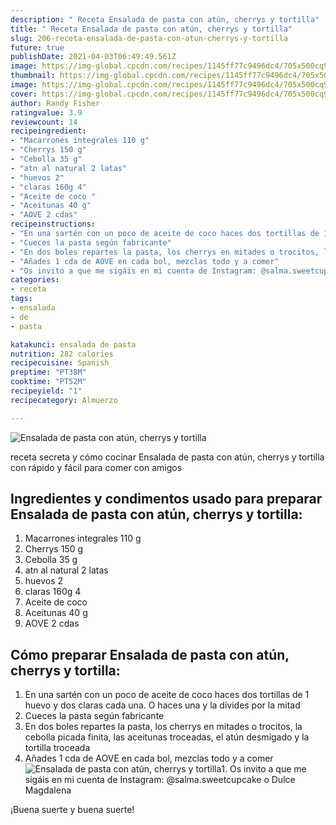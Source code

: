 ```yaml
---
description: " Receta Ensalada de pasta con atún, cherrys y tortilla"
title: " Receta Ensalada de pasta con atún, cherrys y tortilla"
slug: 206-receta-ensalada-de-pasta-con-atun-cherrys-y-tortilla
future: true
publishDate: 2021-04-03T06:49:49.561Z
image: https://img-global.cpcdn.com/recipes/1145ff77c9496dc4/705x500cq90/ensalada-de-pasta-con-atun-cherrys-y-tortilla-foto-principal.jpg
thumbnail: https://img-global.cpcdn.com/recipes/1145ff77c9496dc4/705x500cq90/ensalada-de-pasta-con-atun-cherrys-y-tortilla-foto-principal.jpg
image: https://img-global.cpcdn.com/recipes/1145ff77c9496dc4/705x500cq90/ensalada-de-pasta-con-atun-cherrys-y-tortilla-foto-principal.jpg
cover: https://img-global.cpcdn.com/recipes/1145ff77c9496dc4/705x500cq90/ensalada-de-pasta-con-atun-cherrys-y-tortilla-foto-principal.jpg
author: Randy Fisher
ratingvalue: 3.9
reviewcount: 14
recipeingredient:
- "Macarrones integrales 110 g"
- "Cherrys 150 g"
- "Cebolla 35 g"
- "atn al natural 2 latas"
- "huevos 2"
- "claras 160g 4"
- "Aceite de coco "
- "Aceitunas 40 g"
- "AOVE 2 cdas"
recipeinstructions:
- "En una sartén con un poco de aceite de coco haces dos tortillas de 1 huevo y dos claras cada una. O haces una y la divides por la mitad"
- "Cueces la pasta según fabricante"
- "En dos boles repartes la pasta, los cherrys en mitades o trocitos, la cebolla picada finita, las aceitunas troceadas, el atún desmigado y la tortilla troceada"
- "Añades 1 cda de AOVE en cada bol, mezclas todo y a comer"
- "Os invito a que me sigáis en mi cuenta de Instagram: @salma.sweetcupcake o Dulce Magdalena"
categories:
- receta
tags:
- ensalada
- de
- pasta

katakunci: ensalada de pasta 
nutrition: 282 calories
recipecuisine: Spanish
preptime: "PT38M"
cooktime: "PT52M"
recipeyield: "1"
recipecategory: Almuerzo

---
```



![Ensalada de pasta con atún, cherrys y tortilla](https://img-global.cpcdn.com/recipes/1145ff77c9496dc4/705x500cq90/ensalada-de-pasta-con-atun-cherrys-y-tortilla-foto-principal.jpg)

receta secreta y cómo cocinar Ensalada de pasta con atún, cherrys y tortilla con rápido y fácil para comer con amigos

<!--inarticleads1-->

## Ingredientes y condimentos usado para preparar Ensalada de pasta con atún, cherrys y tortilla:

1. Macarrones integrales 110 g
1. Cherrys 150 g
1. Cebolla 35 g
1. atn al natural 2 latas
1. huevos 2
1. claras 160g 4
1. Aceite de coco 
1. Aceitunas 40 g
1. AOVE 2 cdas



<!--inarticleads2-->

## Cómo preparar Ensalada de pasta con atún, cherrys y tortilla:

1. En una sartén con un poco de aceite de coco haces dos tortillas de 1 huevo y dos claras cada una. O haces una y la divides por la mitad
1. Cueces la pasta según fabricante
1. En dos boles repartes la pasta, los cherrys en mitades o trocitos, la cebolla picada finita, las aceitunas troceadas, el atún desmigado y la tortilla troceada
1. Añades 1 cda de AOVE en cada bol, mezclas todo y a comer
<img src="https://img-global.cpcdn.com/steps/24b4c3ccab158bb4/160x128cq70/foto-del-paso-4-de-la-receta-ensalada-de-pasta-con-atun-cherrys-y-tortilla.jpg" alt="Ensalada de pasta con atún, cherrys y tortilla">1. Os invito a que me sigáis en mi cuenta de Instagram: @salma.sweetcupcake o Dulce Magdalena



¡Buena suerte y buena suerte!


